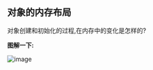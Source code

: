 ## 对象的内存布局

对象创建和初始化的过程,在内存中的变化是怎样的?



**图解一下:**


![image](https://user-images.githubusercontent.com/62934005/126924721-adbd43e5-dc24-45d7-ae1e-f0718878fde5.png)
